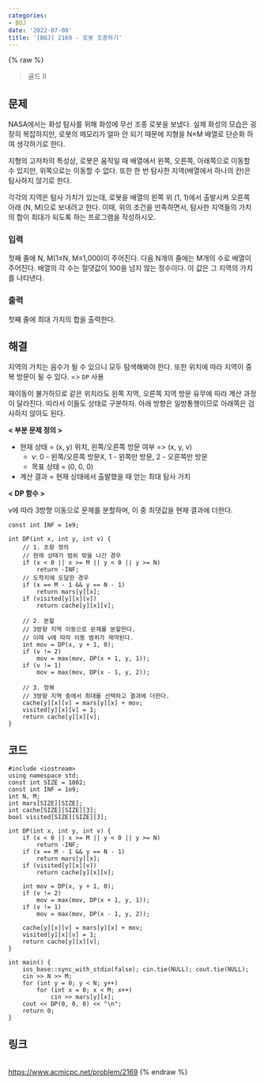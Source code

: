 ```yaml
---
categories:
- BOJ
date: '2022-07-08'
title: '[BOJ] 2169 - 로봇 조종하기'
---
```


{% raw %}
> 골드 II<br>

## 문제
NASA에서는 화성 탐사를 위해 화성에 무선 조종 로봇을 보냈다. 실제 화성의 모습은 굉장히 복잡하지만, 로봇의 메모리가 얼마 안 되기 때문에 지형을 N×M 배열로 단순화 하여 생각하기로 한다.

지형의 고저차의 특성상, 로봇은 움직일 때 배열에서 왼쪽, 오른쪽, 아래쪽으로 이동할 수 있지만, 위쪽으로는 이동할 수 없다. 또한 한 번 탐사한 지역(배열에서 하나의 칸)은 탐사하지 않기로 한다.

각각의 지역은 탐사 가치가 있는데, 로봇을 배열의 왼쪽 위 (1, 1)에서 출발시켜 오른쪽 아래 (N, M)으로 보내려고 한다. 이때, 위의 조건을 만족하면서, 탐사한 지역들의 가치의 합이 최대가 되도록 하는 프로그램을 작성하시오.

### 입력
첫째 줄에 N, M(1≤N, M≤1,000)이 주어진다. 다음 N개의 줄에는 M개의 수로 배열이 주어진다. 배열의 각 수는 절댓값이 100을 넘지 않는 정수이다. 이 값은 그 지역의 가치를 나타낸다.

### 출력
첫째 줄에 최대 가치의 합을 출력한다.

## 해결
지역의 가치는 음수가 될 수 있으니 모두 탐색해봐야 한다. 또한 위치에 따라 지역이 중복 방문이 될 수 있다. => `DP` 사용

재이동이 불가하므로 같은 위치라도 왼쪽 지역, 오른쪽 지역 방문 유무에 따라 계산 과정이 달라진다. 따라서 이들도 상태로 구분하자. 아래 방향은 일방통행이므로 아래쪽은 검사하지 않아도 된다.

**< 부분 문제 정의 >**
- 현재 상태 = (x, y) 위치, 왼쪽/오른쪽 방문 여부 => (x, y, v)
	- v: 0 - 왼쪽/오른쪽 방문X, 1 - 왼쪽만 방문, 2 - 오른쪽만 방문
	- 목표 상태 = (0, 0, 0)
- 계산 결과 = 현재 상태에서 출발했을 때 얻는 최대 탐사 가치

**< DP 함수 >**

v에 따라 3방향 이동으로 문제를 분할하며, 이 중 최댓값을 현재 결과에 더한다.
```
const int INF = 1e9;

int DP(int x, int y, int v) {
	// 1. 초항 정의
	// 현재 상태가 범위 밖을 나간 경우
	if (x < 0 || x >= M || y < 0 || y >= N)
		return -INF;
	// 도착지에 도달한 경우
	if (x == M - 1 && y == N - 1) 
		return mars[y][x];
	if (visited[y][x][v])
		return cache[y][x][v];

	// 2. 분할
	// 3방향 지역 이동으로 문제를 분할한다.
	// 이때 v에 따라 이동 범위가 제약된다.
	int mov = DP(x, y + 1, 0);
	if (v != 2)
		mov = max(mov, DP(x + 1, y, 1));
	if (v != 1)
		mov = max(mov, DP(x - 1, y, 2));

	// 3. 정복
	// 3방향 지역 중에서 최대를 선택하고 결과에 더한다.
	cache[y][x][v] = mars[y][x] + mov;
	visited[y][x][v] = 1;
	return cache[y][x][v];
}
```

## 코드
```
#include <iostream>
using namespace std;
const int SIZE = 1002;
const int INF = 1e9;
int N, M;
int mars[SIZE][SIZE];
int cache[SIZE][SIZE][3];
bool visited[SIZE][SIZE][3];

int DP(int x, int y, int v) {
	if (x < 0 || x >= M || y < 0 || y >= N)
		return -INF;
	if (x == M - 1 && y == N - 1) 
		return mars[y][x];
	if (visited[y][x][v])
		return cache[y][x][v];

	int mov = DP(x, y + 1, 0);
	if (v != 2)
		mov = max(mov, DP(x + 1, y, 1));
	if (v != 1)
		mov = max(mov, DP(x - 1, y, 2));

	cache[y][x][v] = mars[y][x] + mov;
	visited[y][x][v] = 1;
	return cache[y][x][v];
}

int main() {
	ios_base::sync_with_stdio(false); cin.tie(NULL); cout.tie(NULL);
	cin >> N >> M;
	for (int y = 0; y < N; y++)
		for (int x = 0; x < M; x++)
			cin >> mars[y][x];
	cout << DP(0, 0, 0) << "\n";
	return 0;
}
```

## 링크
<br>https://www.acmicpc.net/problem/2169
{% endraw %}